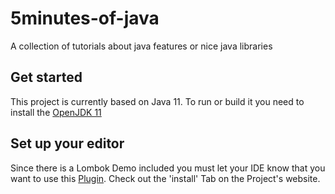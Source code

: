 # 5minutes-of-java
A collection of tutorials about java features or nice java libraries

## Get started
This project is currently based on Java 11. To run or build it you need to install the [OpenJDK 11](https://jdk.java.net/11/)

## Set up your editor
Since there is a Lombok Demo included you must let your IDE know that you want to use this [Plugin](https://projectlombok.org/). Check out the 'install' Tab on the Project's website. 
